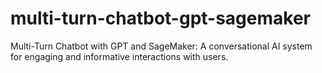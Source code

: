 # multi-turn-chatbot-gpt-sagemaker
Multi-Turn Chatbot with GPT and SageMaker: A conversational AI system for engaging and informative interactions with users.
